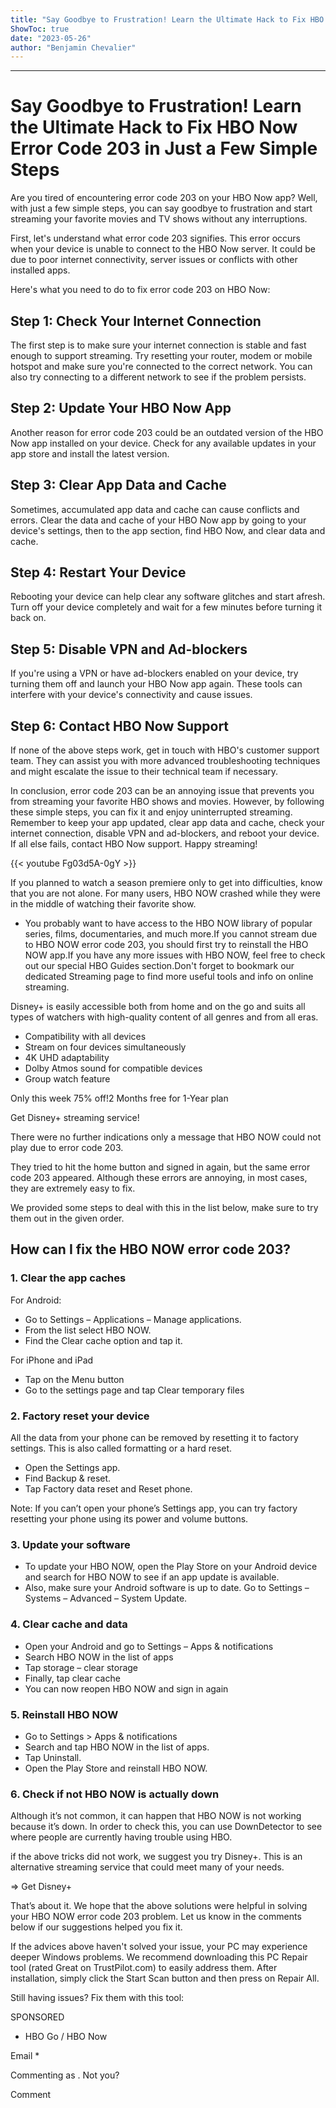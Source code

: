 ```yaml
---
title: "Say Goodbye to Frustration! Learn the Ultimate Hack to Fix HBO Now Error Code 203 in just a few simple steps"
ShowToc: true 
date: "2023-05-26"
author: "Benjamin Chevalier"
---
```

*****
# Say Goodbye to Frustration! Learn the Ultimate Hack to Fix HBO Now Error Code 203 in Just a Few Simple Steps

Are you tired of encountering error code 203 on your HBO Now app? Well, with just a few simple steps, you can say goodbye to frustration and start streaming your favorite movies and TV shows without any interruptions.

First, let's understand what error code 203 signifies. This error occurs when your device is unable to connect to the HBO Now server. It could be due to poor internet connectivity, server issues or conflicts with other installed apps.

Here's what you need to do to fix error code 203 on HBO Now:

## Step 1: Check Your Internet Connection

The first step is to make sure your internet connection is stable and fast enough to support streaming. Try resetting your router, modem or mobile hotspot and make sure you're connected to the correct network. You can also try connecting to a different network to see if the problem persists.

## Step 2: Update Your HBO Now App

Another reason for error code 203 could be an outdated version of the HBO Now app installed on your device. Check for any available updates in your app store and install the latest version.

## Step 3: Clear App Data and Cache

Sometimes, accumulated app data and cache can cause conflicts and errors. Clear the data and cache of your HBO Now app by going to your device's settings, then to the app section, find HBO Now, and clear data and cache.

## Step 4: Restart Your Device

Rebooting your device can help clear any software glitches and start afresh. Turn off your device completely and wait for a few minutes before turning it back on.

## Step 5: Disable VPN and Ad-blockers

If you're using a VPN or have ad-blockers enabled on your device, try turning them off and launch your HBO Now app again. These tools can interfere with your device's connectivity and cause issues.

## Step 6: Contact HBO Now Support

If none of the above steps work, get in touch with HBO's customer support team. They can assist you with more advanced troubleshooting techniques and might escalate the issue to their technical team if necessary.

In conclusion, error code 203 can be an annoying issue that prevents you from streaming your favorite HBO shows and movies. However, by following these simple steps, you can fix it and enjoy uninterrupted streaming. Remember to keep your app updated, clear app data and cache, check your internet connection, disable VPN and ad-blockers, and reboot your device. If all else fails, contact HBO Now support. Happy streaming!

{{< youtube Fg03d5A-0gY >}} 



If you planned to watch a season premiere only to get into difficulties, know that you are not alone. For many users, HBO NOW crashed while they were in the middle of watching their favorite show. 
 
- You probably want to have access to the HBO NOW library of popular series, films, documentaries, and much more.If you cannot stream due to HBO NOW error code 203, you should first try to reinstall the HBO NOW app.If you have any more issues with HBO NOW, feel free to check out our special HBO Guides section.Don't forget to bookmark our dedicated Streaming page to find more useful tools and info on online streaming.

 
 Disney+ is easily accessible both from home and on the go and suits all types of watchers with high-quality content of all genres and from all eras.

 
- Compatibility with all devices
 - Stream on four devices simultaneously
 - 4K UHD adaptability
 - Dolby Atmos sound for compatible devices
 - Group watch feature

 
Only this week 75% off!2 Months free for 1-Year plan
 
 Get Disney+ streaming service!

 
There were no further indications only a message that HBO NOW could not play due to error code 203.
 
They tried to hit the home button and signed in again, but the same error code 203 appeared. Although these errors are annoying, in most cases, they are extremely easy to fix. 
 
We provided some steps to deal with this in the list below, make sure to try them out in the given order.
 
## How can I fix the HBO NOW error code 203?
 
### 1. Clear the app caches 
 
For Android:
 
- Go to Settings – Applications – Manage applications.
 - From the list select HBO NOW.
 - Find the Clear cache option and tap it.

 
For iPhone and iPad
 
- Tap on the Menu button
 - Go to the settings page and tap Clear temporary files

 
### 2. Factory reset your device
 
All the data from your phone can be removed by resetting it to factory settings. This is also called formatting or a hard reset.
 
- Open the Settings app.
 - Find Backup & reset.
 - Tap Factory data reset and Reset phone.

 
Note: If you can’t open your phone’s Settings app, you can try factory resetting your phone using its power and volume buttons. 
 
### 3. Update your software
 
- To update your HBO NOW, open the Play Store on your Android device and search for HBO NOW to see if an app update is available.
 - Also, make sure your Android software is up to date. Go to Settings – Systems – Advanced – System Update.

 
### 4. Clear cache and data
 
- Open your Android and go to Settings – Apps & notifications
 - Search HBO NOW in the list of apps
 - Tap storage – clear storage
 - Finally, tap clear cache
 - You can now reopen HBO NOW and sign in again

 
### 5. Reinstall HBO NOW
 
- Go to Settings > Apps & notifications
 - Search and tap HBO NOW in the list of apps.
 - Tap Uninstall.
 - Open the Play Store and reinstall HBO NOW.

 
### 6. Check if not HBO NOW is actually down
 
Although it’s not common, it can happen that HBO NOW is not working because it’s down. In order to check this, you can use DownDetector to see where people are currently having trouble using HBO.
 
if the above tricks did not work, we suggest you try Disney+. This is an alternative streaming service that could meet many of your needs.
 
⇒ Get Disney+
 
That’s about it. We hope that the above solutions were helpful in solving your HBO NOW error code 203 problem. Let us know in the comments below if our suggestions helped you fix it.
 

 
If the advices above haven't solved your issue, your PC may experience deeper Windows problems. We recommend downloading this PC Repair tool (rated Great on TrustPilot.com) to easily address them. After installation, simply click the Start Scan button and then press on Repair All.
 
Still having issues? Fix them with this tool:
 
SPONSORED
 
- HBO Go / HBO Now

 
Email * 
 

Commenting as .
Not you?

 
Comment 





